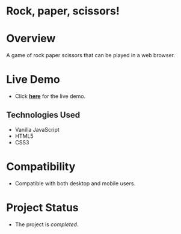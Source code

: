 # Rock, paper, scissors! 

# Overview
A game of rock paper scissors that can be played in a web browser.

# Live Demo
- Click **[here](https://harirathod.github.io/rock-paper-scissors)** for the live demo.

## Technologies Used
- Vanilla JavaScript
- HTML5
- CSS3

# Compatibility
- Compatible with both desktop and mobile users.

# Project Status
- The project is *completed*.
